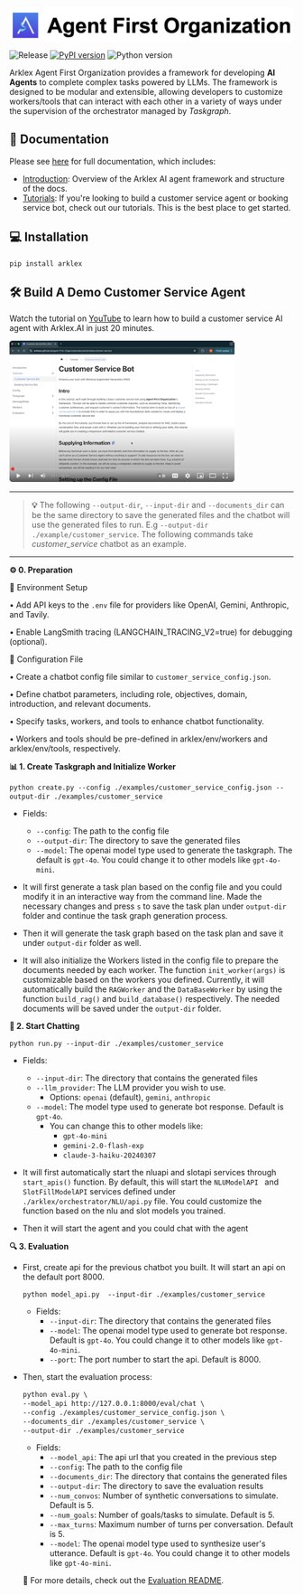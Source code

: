 <p align="left">
  <img src="assets/static/img/arklexai.png" alt="Image description" style="vertical-align: middle; margin-right: 10px;">
</p>

![Release](https://img.shields.io/github/release/arklexai/Agent-First-Organization?logo=github)
[![PyPI version](https://img.shields.io/pypi/v/arklex.svg)](https://pypi.org/project/arklex)
![Python version](https://img.shields.io/pypi/pyversions/arklex)

Arklex Agent First Organization provides a framework for developing **AI Agents** to complete complex tasks powered by LLMs. The framework is designed to be modular and extensible, allowing developers to customize workers/tools that can interact with each other in a variety of ways under the supervision of the orchestrator managed by *Taskgraph*. 

## 📖 Documentation

Please see [here](https://www.arklex.ai/qa/open-source) for full documentation, which includes:
* [Introduction](https://arklexai.github.io/Agent-First-Organization/docs/intro): Overview of the Arklex AI agent framework and structure of the docs.
* [Tutorials](https://arklexai.github.io/Agent-First-Organization/docs/tutorials/intro): If you're looking to build a customer service agent or booking service bot, check out our tutorials. This is the best place to get started. 


## 💻 Installation 
```
pip install arklex
```

## 🛠️ Build A Demo Customer Service Agent

Watch the tutorial on [YouTube](https://youtu.be/y1P2Ethvy0I) to learn how to build a customer service AI agent with Arklex.AI in just 20 minutes.

<a href="https://youtu.be/y1P2Ethvy0I" target="_blank">
  <img src="assets/static/img/youtube_screenshot.png" alt="Build a customer service AI agent with Arklex.AI in 20 min" width="400">
</a>

***

> **:bulb:** The following `--output-dir`, `--input-dir` and `--documents_dir` can be the same directory to save the generated files and the chatbot will use the generated files to run. E.g `--output-dir ./example/customer_service`. The following commands take *customer_service* chatbot as an example.

***


**⚙️ 0. Preparation**

📂 Environment Setup

•	Add API keys to the `.env` file for providers like OpenAI, Gemini, Anthropic, and Tavily.

•	Enable LangSmith tracing (LANGCHAIN_TRACING_V2=true) for debugging (optional).

📄 Configuration File

•	Create a chatbot config file similar to `customer_service_config.json`.

•	Define chatbot parameters, including role, objectives, domain, introduction, and relevant documents.

•	Specify tasks, workers, and tools to enhance chatbot functionality.

•	Workers and tools should be pre-defined in arklex/env/workers and arklex/env/tools, respectively.



**📊 1. Create Taskgraph and Initialize Worker**
```
python create.py --config ./examples/customer_service_config.json --output-dir ./examples/customer_service
```

* Fields:
  * `--config`: The path to the config file
  * `--output-dir`: The directory to save the generated files
  * `--model`: The openai model type used to generate the taskgraph. The default is `gpt-4o`. You could change it to other models like `gpt-4o-mini`.

* It will first generate a task plan based on the config file and you could modify it in an interactive way from the command line. Made the necessary changes and press `s` to save the task plan under `output-dir` folder and continue the task graph generation process.
* Then it will generate the task graph based on the task plan and save it under `output-dir` folder as well.
* It will also initialize the Workers listed in the config file to prepare the documents needed by each worker. The function `init_worker(args)` is customizable based on the workers you defined. Currently, it will automatically build the `RAGWorker` and the `DataBaseWorker` by using the function `build_rag()` and `build_database()` respectively. The needed documents will be saved under the `output-dir` folder.


**💬 2. Start Chatting**
```
python run.py --input-dir ./examples/customer_service
```

* Fields:
  * `--input-dir`: The directory that contains the generated files
  * `--llm_provider`: The LLM provider you wish to use. 
    - Options: `openai` (default), `gemini`, `anthropic`
  * `--model`: The model type used to generate bot response. Default is `gpt-4o`. 
    - You can change this to other models like:
      - `gpt-4o-mini`
      - `gemini-2.0-flash-exp`
      - `claude-3-haiku-20240307`
  

* It will first automatically start the nluapi and slotapi services through `start_apis()` function. By default, this will start the `NLUModelAPI ` and `SlotFillModelAPI` services defined under `./arklex/orchestrator/NLU/api.py` file. You could customize the function based on the nlu and slot models you trained.
* Then it will start the agent and you could chat with the agent



**🔍 3. Evaluation**

  * First, create api for the previous chatbot you built. It will start an api on the default port 8000.
    ```
    python model_api.py  --input-dir ./examples/customer_service
    ```

    * Fields:
      * `--input-dir`: The directory that contains the generated files
      * `--model`: The openai model type used to generate bot response. Default is `gpt-4o`. You could change it to other models like `gpt-4o-mini`.
      * `--port`: The port number to start the api. Default is 8000.

  * Then, start the evaluation process: 
    ```
    python eval.py \
    --model_api http://127.0.0.1:8000/eval/chat \
    --config ./examples/customer_service_config.json \
    --documents_dir ./examples/customer_service \
    --output-dir ./examples/customer_service
    ```
    * Fields:
      * `--model_api`: The api url that you created in the previous step
      * `--config`: The path to the config file
      * `--documents_dir`: The directory that contains the generated files
      * `--output-dir`: The directory to save the evaluation results
      * `--num_convos`: Number of synthetic conversations to simulate. Default is 5.
      * `--num_goals`: Number of goals/tasks to simulate. Default is 5.
      * `--max_turns`: Maximum number of turns per conversation. Default is 5.
      * `--model`: The openai model type used to synthesize user's utterance. Default is `gpt-4o`. You could change it to other models like `gpt-4o-mini`.
  
    📄 For more details, check out the [Evaluation README](https://github.com/arklexai/Agent-First-Organization/blob/main/arklex/evaluation/README.md).